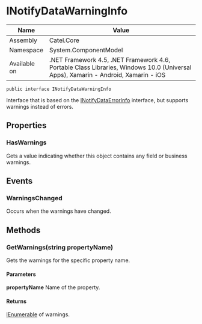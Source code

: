 

# INotifyDataWarningInfo

Name|Value
---|---
Assembly|Catel.Core
Namespace|System.ComponentModel
Available on|.NET Framework 4.5, .NET Framework 4.6, Portable Class Libraries, Windows 10.0 (Universal Apps), Xamarin - Android, Xamarin - iOS

```
public interface INotifyDataWarningInfo
```

Interface that is based on the [INotifyDataErrorInfo](#) interface, but supports warnings instead of errors.



## Properties

### HasWarnings

Gets a value indicating whether this object contains any field or business warnings.



## Events

### WarningsChanged

Occurs when the warnings have changed.



## Methods

### GetWarnings(string propertyName)

Gets the warnings for the specific property name.

#### Parameters

**propertyName**
Name of the property.

#### Returns

[IEnumerable](#) of warnings.



